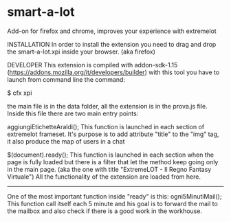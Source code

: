 smart-a-lot
===========

Add-on for firefox and chrome, improves your experience with extremelot


INSTALLATION
In order to install the extension you need to drag and drop the smart-a-lot.xpi
inside your browser. (aka firefox)

DEVELOPER
This extension is compiled with addon-sdk-1.15 (https://addons.mozilla.org/it/developers/builder) with this tool you have to launch from command line the command:

$ cfx xpi

the main file is in the data folder, all the extension is in the prova.js file.
Inside this file there are two main entry points:

aggiungiEtichetteAraldi(); 
This function is launched in each section of extremelot frameset. It's purpose is to add attribute "title" to the "img" tag, it also produce the map of users in a chat 

$(document).ready();
This function is launched in each section when the page is fully loaded but there is a filter that let the method keep going only in the main page. (aka the one with title "ExtremeLOT - Il Regno Fantasy Virtuale")
All the functionality of the extension are loaded from here.

----------------------
One of the most important function inside "ready" is this:
ogni5MinutiMail(); 
This function call itself each 5 minute and his goal is to forward the mail to the mailbox and also check if there is a good work in the workhouse.

